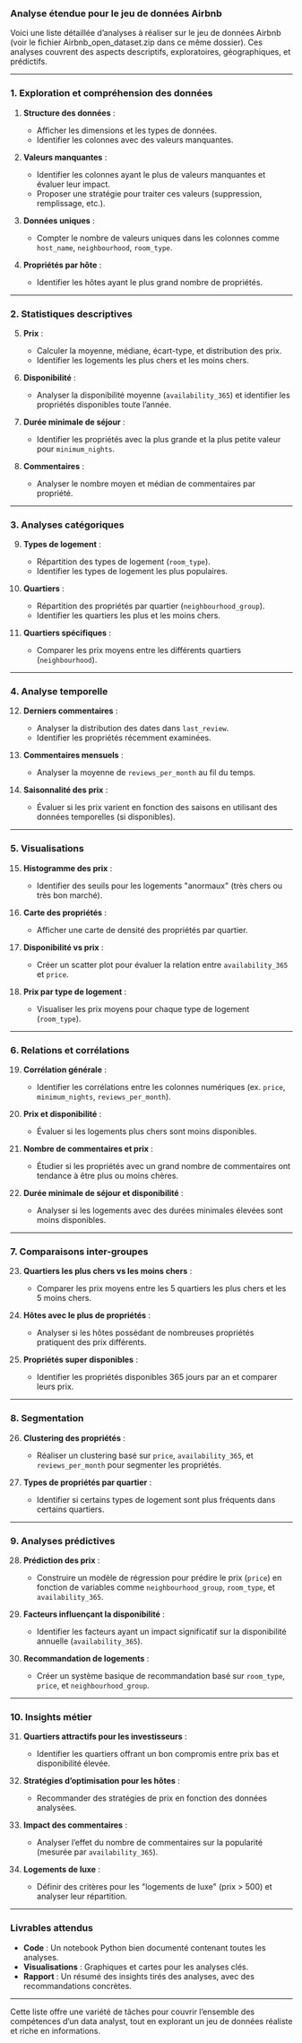 ### **Analyse étendue pour le jeu de données Airbnb**
Voici une liste détaillée d’analyses à réaliser sur le jeu de données Airbnb (voir le fichier Airbnb_open_dataset.zip dans ce même dossier). Ces analyses couvrent des aspects descriptifs, exploratoires, géographiques, et prédictifs.

---

### **1. Exploration et compréhension des données**
1. **Structure des données** :
   - Afficher les dimensions et les types de données.
   - Identifier les colonnes avec des valeurs manquantes.

2. **Valeurs manquantes** :
   - Identifier les colonnes ayant le plus de valeurs manquantes et évaluer leur impact.
   - Proposer une stratégie pour traiter ces valeurs (suppression, remplissage, etc.).

3. **Données uniques** :
   - Compter le nombre de valeurs uniques dans les colonnes comme `host_name`, `neighbourhood`, `room_type`.

4. **Propriétés par hôte** :
   - Identifier les hôtes ayant le plus grand nombre de propriétés.

---

### **2. Statistiques descriptives**
5. **Prix** :
   - Calculer la moyenne, médiane, écart-type, et distribution des prix.
   - Identifier les logements les plus chers et les moins chers.

6. **Disponibilité** :
   - Analyser la disponibilité moyenne (`availability_365`) et identifier les propriétés disponibles toute l’année.

7. **Durée minimale de séjour** :
   - Identifier les propriétés avec la plus grande et la plus petite valeur pour `minimum_nights`.

8. **Commentaires** :
   - Analyser le nombre moyen et médian de commentaires par propriété.

---

### **3. Analyses catégoriques**
9. **Types de logement** :
   - Répartition des types de logement (`room_type`).
   - Identifier les types de logement les plus populaires.

10. **Quartiers** :
    - Répartition des propriétés par quartier (`neighbourhood_group`).
    - Identifier les quartiers les plus et les moins chers.

11. **Quartiers spécifiques** :
    - Comparer les prix moyens entre les différents quartiers (`neighbourhood`).

---

### **4. Analyse temporelle**
12. **Derniers commentaires** :
    - Analyser la distribution des dates dans `last_review`.
    - Identifier les propriétés récemment examinées.

13. **Commentaires mensuels** :
    - Analyser la moyenne de `reviews_per_month` au fil du temps.

14. **Saisonnalité des prix** :
    - Évaluer si les prix varient en fonction des saisons en utilisant des données temporelles (si disponibles).

---

### **5. Visualisations**
15. **Histogramme des prix** :
    - Identifier des seuils pour les logements "anormaux" (très chers ou très bon marché).

16. **Carte des propriétés** :
    - Afficher une carte de densité des propriétés par quartier.

17. **Disponibilité vs prix** :
    - Créer un scatter plot pour évaluer la relation entre `availability_365` et `price`.

18. **Prix par type de logement** :
    - Visualiser les prix moyens pour chaque type de logement (`room_type`).

---

### **6. Relations et corrélations**
19. **Corrélation générale** :
    - Identifier les corrélations entre les colonnes numériques (ex. `price`, `minimum_nights`, `reviews_per_month`).

20. **Prix et disponibilité** :
    - Évaluer si les logements plus chers sont moins disponibles.

21. **Nombre de commentaires et prix** :
    - Étudier si les propriétés avec un grand nombre de commentaires ont tendance à être plus ou moins chères.

22. **Durée minimale de séjour et disponibilité** :
    - Analyser si les logements avec des durées minimales élevées sont moins disponibles.

---

### **7. Comparaisons inter-groupes**
23. **Quartiers les plus chers vs les moins chers** :
    - Comparer les prix moyens entre les 5 quartiers les plus chers et les 5 moins chers.

24. **Hôtes avec le plus de propriétés** :
    - Analyser si les hôtes possédant de nombreuses propriétés pratiquent des prix différents.

25. **Propriétés super disponibles** :
    - Identifier les propriétés disponibles 365 jours par an et comparer leurs prix.

---

### **8. Segmentation**
26. **Clustering des propriétés** :
    - Réaliser un clustering basé sur `price`, `availability_365`, et `reviews_per_month` pour segmenter les propriétés.

27. **Types de propriétés par quartier** :
    - Identifier si certains types de logement sont plus fréquents dans certains quartiers.

---

### **9. Analyses prédictives**
28. **Prédiction des prix** :
    - Construire un modèle de régression pour prédire le prix (`price`) en fonction de variables comme `neighbourhood_group`, `room_type`, et `availability_365`.

29. **Facteurs influençant la disponibilité** :
    - Identifier les facteurs ayant un impact significatif sur la disponibilité annuelle (`availability_365`).

30. **Recommandation de logements** :
    - Créer un système basique de recommandation basé sur `room_type`, `price`, et `neighbourhood_group`.

---

### **10. Insights métier**
31. **Quartiers attractifs pour les investisseurs** :
    - Identifier les quartiers offrant un bon compromis entre prix bas et disponibilité élevée.

32. **Stratégies d’optimisation pour les hôtes** :
    - Recommander des stratégies de prix en fonction des données analysées.

33. **Impact des commentaires** :
    - Analyser l’effet du nombre de commentaires sur la popularité (mesurée par `availability_365`).

34. **Logements de luxe** :
    - Définir des critères pour les "logements de luxe" (prix > 500) et analyser leur répartition.

---

### **Livrables attendus**
- **Code** : Un notebook Python bien documenté contenant toutes les analyses.
- **Visualisations** : Graphiques et cartes pour les analyses clés.
- **Rapport** : Un résumé des insights tirés des analyses, avec des recommandations concrètes.

---

Cette liste offre une variété de tâches pour couvrir l’ensemble des compétences d’un data analyst, tout en explorant un jeu de données réaliste et riche en informations.
